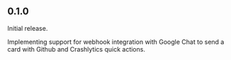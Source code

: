 ## 0.1.0
Initial release.

Implementing support for webhook integration with Google Chat to send a 
card with Github and Crashlytics quick actions.